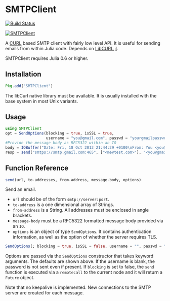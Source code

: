 # SMTPClient

[![Build Status](https://travis-ci.org/aviks/SMTPClient.jl.svg?branch=master)](https://travis-ci.org/aviks/SMTPClient.jl)

[![SMTPClient](http://pkg.julialang.org/badges/SMTPClient_0.6.svg)](http://pkg.julialang.org/?pkg=SMTPClient&ver=0.6)

A [CURL](curl.haxx.se) based SMTP client with fairly low level API.
It is useful for sending emails from within Julia code.
Depends on [LibCURL.jl](https://github.com/JuliaWeb/LibCURL.jl/).

SMTPClient requires Julia 0.6 or higher.

## Installation

```julia
Pkg.add("SMTPClient")
```

The libCurl native library must be available.
It is usually installed with the base system in most Unix variants.

## Usage

```julia
using SMTPClient
opt = SendOptions(blocking = true, isSSL = true,
                  username = "you@gmail.com", passwd = "yourgmailpassword")
#Provide the message body as RFC5322 within an IO
body = IOBuffer("Date: Fri, 18 Oct 2013 21:44:29 +0100\nFrom: You <you@gmail.com>\nTo: me@test.com\nSubject: Julia Test\n\nTest Message")
resp = send("smtps://smtp.gmail.com:465", ["<me@test.com>"], "<you@gmail.com>", body, opt)
```

## Function Reference

```julia
send(url, to-addresses, from-address, message-body, options)
```

Send an email.
  * `url` should be of the form `smtp://server:port`.
  * `to-address` is a one dimensional array of Strings.
  * `from-address` is a String. All addresses must be enclosed in angle brackets.
  * `message-body` must be a RFC5322 formatted message body provided via an `IO`.
  * `options` is an object of type `SendOptions`. It contains authentication information, as well as the option of whether the server requires TLS.


```julia
SendOptions(; blocking = true, isSSL = false, username = "", passwd = "")
```

Options are passed via the `SendOptions` constructor that takes keyword arguments.
The defaults are shown above.
If the username is blank, the password is not sent even if present.
If `blocking` is set to false, the `send` function is executed
via a `remotecall` to the current node and it will return a `Future` object.

Note that no keepalive is implemented.
New connections to the SMTP server are created for each message.

